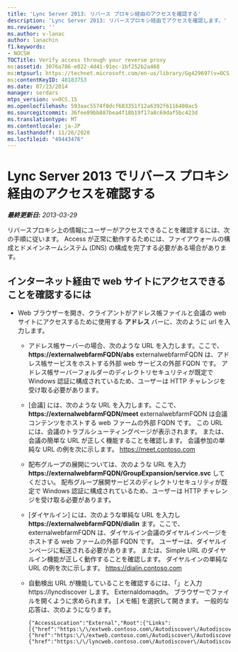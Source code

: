 ```yaml
---
title: 'Lync Server 2013: リバース プロキシ経由のアクセスを確認する'
description: 'Lync Server 2013: リバースプロキシ経由でアクセスを確認します。'
ms.reviewer: ''
ms.author: v-lanac
author: lanachin
f1.keywords:
- NOCSH
TOCTitle: Verify access through your reverse proxy
ms:assetid: 3076a786-e022-4d41-91ec-1bf252b2a468
ms:mtpsurl: https://technet.microsoft.com/en-us/library/Gg429697(v=OCS.15)
ms:contentKeyID: 48183753
ms.date: 07/23/2014
manager: serdars
mtps_version: v=OCS.15
ms.openlocfilehash: 593aac5574f0dcf683351f12a6392f6116480ac5
ms.sourcegitcommit: 36fee89bb887bea4f18b19f17a8c69daf5bc423d
ms.translationtype: MT
ms.contentlocale: ja-JP
ms.lasthandoff: 11/26/2020
ms.locfileid: "49443476"
---
```

# <a name="verify-access-through-your-reverse-proxy-in-lync-server-2013"></a>Lync Server 2013 でリバース プロキシ経由のアクセスを確認する

<div data-xmlns="http://www.w3.org/1999/xhtml">

<div class="topic" data-xmlns="http://www.w3.org/1999/xhtml" data-msxsl="urn:schemas-microsoft-com:xslt" data-cs="https://msdn.microsoft.com/">

<div data-asp="https://msdn2.microsoft.com/asp">



</div>

<div id="mainSection">

<div id="mainBody">

<span> </span>

_**最終更新日:** 2013-03-29_

リバースプロキシ上の情報にユーザーがアクセスできることを確認するには、次の手順に従います。 Access が正常に動作するためには、ファイアウォールの構成とドメインネームシステム (DNS) の構成を完了する必要がある場合があります。

<div>

## <a name="to-verify-that-you-can-access-the-website-through-the-internet"></a>インターネット経由で web サイトにアクセスできることを確認するには

  - Web ブラウザーを開き、クライアントがアドレス帳ファイルと会議の web サイトにアクセスするために使用する **アドレス** バーに、次のように url を入力します。
    
      - アドレス帳サーバーの場合、次のような URL を入力します。ここで、 **https://externalwebfarmFQDN/abs** externalwebfarmFQDN は、アドレス帳サービスをホストする外部 web サービスの外部 FQDN です。 アドレス帳サーバーフォルダーのディレクトリセキュリティが既定で Windows 認証に構成されているため、ユーザーは HTTP チャレンジを受け取る必要があります。
    
      - [会議] には、次のような URL を入力します。ここで、 **https://externalwebfarmFQDN/meet** externalwebfarmFQDN は会議コンテンツをホストする web ファームの外部 FQDN です。 この URL には、会議のトラブルシューティングページが表示されます。 または、会議の簡単な URL が正しく機能することを確認します。 会議参加の単純な URL の例を次に示します。 https://meet.contoso.com
    
      - 配布グループの展開については、次のような URL を入力 **https://externalwebfarmFQDN/GroupExpansion/service.svc** してください。 配布グループ展開サービスのディレクトリセキュリティが既定で Windows 認証に構成されているため、ユーザーは HTTP チャレンジを受け取る必要があります。
    
      - [ダイヤルイン] には、次のような単純な URL を入力し **https://externalwebfarmFQDN/dialin** ます。ここで、externalwebfarmFQDN は、ダイヤルイン会議のダイヤルインページをホストする web ファームの外部 FQDN です。 ユーザーは、ダイヤルインページに転送される必要があります。 または、Simple URL のダイヤルイン機能が正しく動作することを確認します。 ダイヤルインの単純な URL の例を次に示します。 https://dialin.contoso.com
    
      - 自動検出 URL が機能していることを確認するには、「」と入力 https://lyncdiscover します。 Externaldomaqdn。 ブラウザーでファイルを開くように求められます。 [メモ帳] を選択して開きます。 一般的な応答は、次のようになります。
        
            {"AccessLocation":"External","Root":{"Links":[{"href":"https:\/\/extweb.contoso.com\/Autodiscover\/AutodiscoverService.svc\/root\/domain","token":"Domain"},
            {"href":"https:\/\/extweb.contoso.com\/Autodiscover\/AutodiscoverService.svc\/root\/user","token":"User"},
            {"href":"https:\/\/lyncweb.contoso.com\/Autodiscover\/AutodiscoverService.svc\/root\/oauth\/user","token":"OAuth"}]}}

</div>

</div>

<span> </span>

</div>

</div>

</div>

